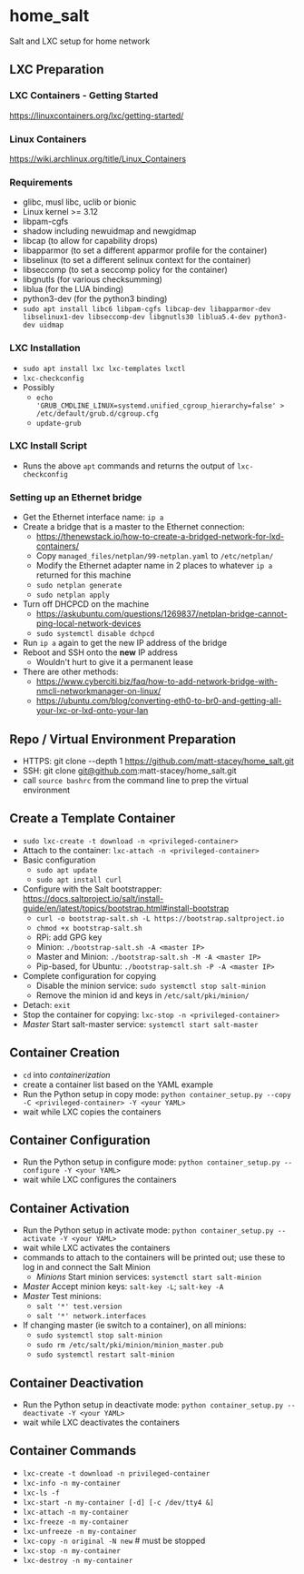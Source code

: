 # home_salt
Salt and LXC setup for home network

## LXC Preparation

### LXC Containers - Getting Started
https://linuxcontainers.org/lxc/getting-started/

### Linux Containers
https://wiki.archlinux.org/title/Linux_Containers

### Requirements
- glibc, musl libc, uclib or bionic
- Linux kernel >= 3.12
- libpam-cgfs
- shadow including newuidmap and newgidmap
- libcap (to allow for capability drops)
- libapparmor (to set a different apparmor profile for the container)
- libselinux (to set a different selinux context for the container)
- libseccomp (to set a seccomp policy for the container)
- libgnutls (for various checksumming)
- liblua (for the LUA binding)
- python3-dev (for the python3 binding)
- `sudo apt install libc6 libpam-cgfs libcap-dev libapparmor-dev libselinux1-dev libseccomp-dev libgnutls30 liblua5.4-dev python3-dev uidmap`

### LXC Installation
- `sudo apt install lxc lxc-templates lxctl`
- `lxc-checkconfig`
- Possibly
  - `echo 'GRUB_CMDLINE_LINUX=systemd.unified_cgroup_hierarchy=false' > /etc/default/grub.d/cgroup.cfg`
  - `update-grub`

### LXC Install Script
- Runs the above `apt` commands and returns the output of `lxc-checkconfig`

### Setting up an Ethernet bridge
- Get the Ethernet interface name: `ip a`
- Create a bridge that is a master to the Ethernet connection:
  - https://thenewstack.io/how-to-create-a-bridged-network-for-lxd-containers/
  - Copy `managed_files/netplan/99-netplan.yaml` to `/etc/netplan/`
  - Modify the Ethernet adapter name in 2 places to whatever `ip a` returned for this machine
  - `sudo netplan generate`
  - `sudo netplan apply`
- Turn off DHCPCD on the machine
  - https://askubuntu.com/questions/1269837/netplan-bridge-cannot-ping-local-network-devices
  - `sudo systemctl disable dchpcd`
- Run `ip a` again to get the new IP address of the bridge
- Reboot and SSH onto the **new** IP address
  - Wouldn't hurt to give it a permanent lease
- There are other methods:
  - https://www.cyberciti.biz/faq/how-to-add-network-bridge-with-nmcli-networkmanager-on-linux/
  - https://ubuntu.com/blog/converting-eth0-to-br0-and-getting-all-your-lxc-or-lxd-onto-your-lan


## Repo / Virtual Environment Preparation
- HTTPS: git clone --depth 1 https://github.com/matt-stacey/home_salt.git
- SSH: git clone git@github.com:matt-stacey/home_salt.git
- call `source bashrc` from the command line to prep the virtual environment


## Create a Template Container
- `sudo lxc-create -t download -n <privileged-container>`
- Attach to the container: `lxc-attach -n <privileged-container>`
- Basic configuration
    - `sudo apt update`
    - `sudo apt install curl`
- Configure with the Salt bootstrapper: https://docs.saltproject.io/salt/install-guide/en/latest/topics/bootstrap.html#install-bootstrap
    - `curl -o bootstrap-salt.sh -L https://bootstrap.saltproject.io`
    - `chmod +x bootstrap-salt.sh`
    - RPi: add GPG key
    - Minion: `./bootstrap-salt.sh -A <master IP>`
    - Master and Minion: `./bootstrap-salt.sh -M -A <master IP>`
    - Pip-based, for Ubuntu: `./bootstrap-salt.sh -P -A <master IP>`
- Complete configuration for copying
    - Disable the minion service: `sudo systemctl stop salt-minion`
    - Remove the minion id and keys in `/etc/salt/pki/minion/`
- Detach: `exit`
- Stop the container for copying: `lxc-stop -n <privileged-container>`
- *Master* Start salt-master service: `systemctl start salt-master`


## Container Creation
- `cd` into *containerization*
- create a container list based on the YAML example
- Run the Python setup in copy mode: `python container_setup.py --copy -C <privileged-container> -Y <your YAML>`
- wait while LXC copies the containers


## Container Configuration
- Run the Python setup in configure mode: `python container_setup.py --configure -Y <your YAML>`
- wait while LXC configures the containers


## Container Activation
- Run the Python setup in activate mode: `python container_setup.py --activate -Y <your YAML>`
- wait while LXC activates the containers
- commands to attach to the containers will be printed out; use these to log in and connect the Salt Minion
    - *Minions* Start minion services: `systemctl start salt-minion`
- *Master* Accept minion keys: `salt-key -L`; `salt-key -A`
- *Master* Test minions:
    - `salt '*' test.version`
    - `salt '*' network.interfaces`
- If changing master (ie switch to a container), on all minions:
    - `sudo systemctl stop salt-minion`
    - `sudo rm /etc/salt/pki/minion/minion_master.pub`
    - `sudo systemctl restart salt-minion`


## Container Deactivation
- Run the Python setup in deactivate mode: `python container_setup.py --deactivate -Y <your YAML>`
- wait while LXC deactivates the containers


## Container Commands
- `lxc-create -t download -n privileged-container`
- `lxc-info -n my-container`
- `lxc-ls -f`
- `lxc-start -n my-container [-d] [-c /dev/tty4 &]`
- `lxc-attach -n my-container`
- `lxc-freeze -n my-container`
- `lxc-unfreeze -n my-container`
- `lxc-copy -n original -N new`  # must be stopped
- `lxc-stop -n my-container`
- `lxc-destroy -n my-container`
